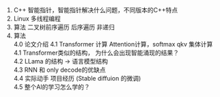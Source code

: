 

1. C++ 智能指针，智能指针解决什么问题，不同版本的C++特点
2. Linux 多线程编程
3. 算法 二叉树前序遍历  后序遍历 非递归
4. 算法  
   4.0 论文介绍
   4.1 Transformer 计算 Attention计算，softmax qkv 集体计算  
   4.1 Transformer类似的结构， 为什么会出现智能涌现的结果？  
   4.2 LLama 的结构 -> 语言模型结构  
   4.3 RNN 和 only decode的优缺点  
   4.4 实际动手 项目经历 (Stable diffuion 的微调)  
   4.5 整个AI的学习怎么学的？  
   
